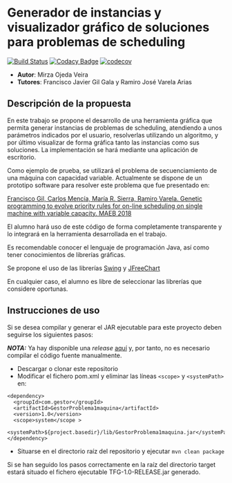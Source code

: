 # Generador de instancias y visualizador gráfico de soluciones para problemas de scheduling

[![Build Status](https://travis-ci.com/M1RZ4/TFG.svg?branch=master)](https://travis-ci.com/M1RZ4/TFG)
[![Codacy Badge](https://api.codacy.com/project/badge/Grade/f2f0d0b009384c8aba7deacb39b7b541)](https://app.codacy.com/project/M1RZ4/TFG/dashboard)
[![codecov](https://codecov.io/gh/M1RZ4/TFG/branch/master/graph/badge.svg)](https://codecov.io/gh/M1RZ4/TFG)


-   **Autor**: Mirza Ojeda Veira
-   **Tutores**: Francisco Javier Gil Gala y Ramiro José Varela Arias


## Descripción de la propuesta

<p>En este trabajo se propone el desarrollo de una herramienta gráfica que permita generar instancias de problemas de scheduling, atendiendo a unos parámetros indicados por el usuario, resolverlas utilizando un algoritmo, y por último visualizar de forma gráfica tanto las instancias como sus soluciones. La implementación se hará mediante una aplicación de escritorio.

Como ejemplo de prueba, se utilizará el problema de secuenciamiento de una máquina con capacidad variable. Actualmente se dispone de un prototipo software para resolver este problema que fue presentado en:

[Francisco Gil, Carlos Mencía, María R. Sierra, Ramiro Varela. Genetic programming to evolve priority rules for on-line scheduling on single machine with variable capacity. MAEB 2018](https://unioviedo-my.sharepoint.com/:b:/g/personal/uo251443_uniovi_es/EdVNq2IlPDRGugjQPPGuPYABQoNfPyECAPdcDpgg1HPnWw?e=MaBwoW)

El alumno hará uso de este código de forma completamente transparente y lo integrará en la herramienta desarrollada en el trabajo.

Es recomendable conocer el lenguaje de programación Java, así como tener conocimientos de librerías gráficas.

Se propone el uso de las librerías [Swing]( https://docs.oracle.com/javase/7/docs/api/javax/swing/package-summary.html) y [JFreeChart](http://www.jfree.org/jfreechart/)

En cualquier caso, el alumno es libre de seleccionar las librerías que considere oportunas.</p>

## Instrucciones de uso

<p>Si se desea compilar y generar el JAR ejecutable para este proyecto deben seguirse los siguientes pasos:</p>

**_NOTA:_** Ya hay disponible una *release* [aquí]() y, por tanto, no es necesario compilar el código fuente manualmente.

- Descargar o clonar este repositorio
- Modificar el fichero pom.xml y eliminar las líneas `<scope>` y `<systemPath>` en:

```
<dependency>
  <groupId>com.gestor</groupId>
  <artifactId>GestorProblema1maquina</artifactId>
  <version>1.0</version>
  <scope>system</scope >
	<systemPath>${project.basedir}/lib/GestorProblema1maquina.jar</systemPath>
</dependency>
```

- Situarse en el directorio raíz del repositorio y ejecutar `mvn clean package`

<p>Si se han seguido los pasos correctamente en la raíz del directorio target estará situado el fichero ejecutable TFG-1.0-RELEASE.jar generado.</p>
